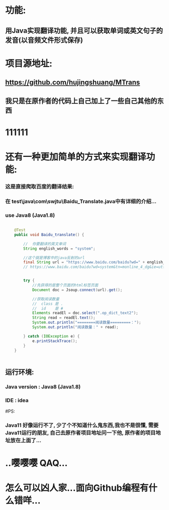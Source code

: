 # 功能:
## 用Java实现翻译功能, 并且可以获取单词或英文句子的发音(以音频文件形式保存)

# 项目源地址:
## https://github.com/hujingshuang/MTrans

## 我只是在原作者的代码上自己加上了一些自己其他的东西

# 111111

# 还有一种更加简单的方式来实现翻译功能:
### 这是直接爬取百度的翻译结果:
### 在 test\java\com\swjtu\Baidu_Translate.java中有详细的介绍...
### use Java8 (Java1.8)
```java

    @Test
    public void Baidu_translate() {

        //  你要翻译的英文单词
        String english_words = "system";

        //这个就是博客中的java反射的url
        final String url = "https://www.baidu.com/baidu?wd=" + english_words + "&tn=monline_4_dg&ie=utf-8";
        // https://www.baidu.com/baidu?wd=system&tn=monline_4_dg&ie=utf-8


        try {
            //先获得的是整个页面的html标签页面
            Document doc = Jsoup.connect(url).get();

            //获取阅读数量
            //  class 是 .
            //  id    是 #
            Elements readEl = doc.select(".op_dict_text2");
            String read = readEl.text();
            System.out.println("========阅读数量=========：");
            System.out.println("阅读数量：" + read);

        } catch (IOException e) {
            e.printStackTrace();
        }
    }
    
```

## 运行环境:
### Java version : Java8 (Java1.8) 
### IDE : idea

#PS:
### Java11 好像运行不了, 少了个不知道什么鬼东西,我也不是很懂, 需要Java11运行的朋友, 自己去原作者项目地址问一下他, 原作者的项目地址放在上面了...
# ..嘤嘤嘤 QAQ...
# 怎么可以凶人家...面向Github编程有什么错咩...

